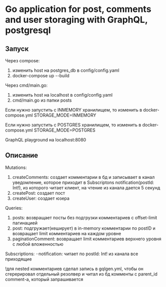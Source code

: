 # Go application for post, comments and user storaging with GraphQL, postgresql  
  
## Запуск  
Через compose:  
1. изменить host на postgres_db в config/config.yaml  
2. docker-compose up --build
  
Через cmd/main.go:  
1. изменить host на localhost в config/config.yaml  
2. cmd/main.go из папки posts  
  
Если нужно запустить с INMEMORY хранилищем, то изменить в docker-compose.yml STORAGE_MODE=INMEMORY  
  
Если нужно запустить с POSTGRES хранилищем, то изменить в docker-compose.yml STORAGE_MODE=POSTGRES  
  
GraphQL playground на localhost:8080  
  
## Описание
Mutations:  
1. createComments: создает комментарии в бд и записывает в канал уведомление, 
  которое приходит в Subscriptons notification(postId: Int!), из которого читает клиент, на чтение из канала дается 5 секунд
2. createPost: создает пост  
3. createUser: создает юзера  

Queries:
1. posts: возвращает посты без подгрузки комментариев с offset-limit пагинацией  
2. post: подгружает(кеширует) в in-memory комментарии по postID и возвращает limit комментариев на каждом уровне  
3. paginationComment: возвращает limit комментариев верхнего уровня с любой вложенностью  

Subscriptions:
⋅⋅notification: читает по postId: Int! из канала все приходящие  
  
  
!для nested комментариев сделал запись в gqlgen.yml, чтобы он сгерерировал отдельный резолвер и читал из бд комменты с parent_id comment-а, который запрашивается
